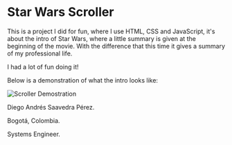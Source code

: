 # Star Wars Scroller

This is a project I did for fun, where I use HTML, CSS and JavaScript, it's about the intro of Star Wars, where a little summary is given at the beginning of the movie. With the difference that this time it gives a summary of my professional life.

I had a lot of fun doing it!

Below is a demonstration of what the intro looks like:

![Scroller Demostration](assets/images/gifProject.gif)

Diego Andrés Saavedra Pérez.

Bogotá, Colombia.

Systems Engineer.

